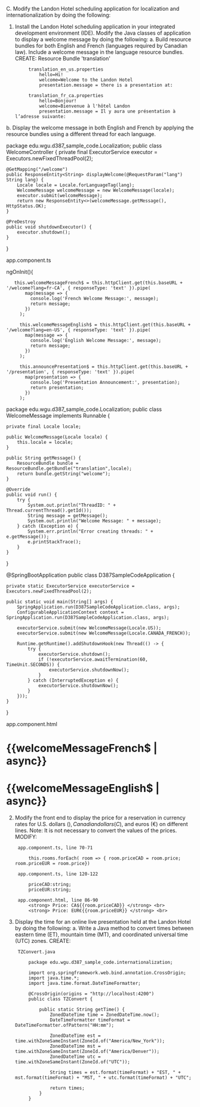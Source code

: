 C. Modify the Landon Hotel scheduling application for localization and internationalization by doing the following:
1. Install the Landon Hotel scheduling application in your integrated development environment (IDE). Modify the Java classes of application to display a welcome message by doing the following:
   a. Build resource bundles for both English and French (languages required by Canadian law). Include a welcome message in the language resource bundles.
   CREATE:
   Resource Bundle 'translation'

            translation_en_us.properties
                hello=Hi!
                welcome=Welcome to the Landon Hotel
                presentation.message = there is a presentation at:

            translation_fr_ca.properties
                hello=Bonjour!
                welcome=Bienvenue à l'hôtel Landon
                presentation.message = Il y aura une présentation à l’adresse suivante:

b. Display the welcome message in both English and French by applying the resource bundles using a different thread for each language.


package edu.wgu.d387_sample_code.Localization;
public class WelcomeController {
private final ExecutorService executor = Executors.newFixedThreadPool(2);

    @GetMapping("/welcome")
    public ResponseEntity<String> displayWelcome(@RequestParam("lang") String lang) {
        Locale locale = Locale.forLanguageTag(lang);
        WelcomeMessage welcomeMessage = new WelcomeMessage(locale);
        executor.submit(welcomeMessage);
        return new ResponseEntity<>(welcomeMessage.getMessage(), HttpStatus.OK);
    }

    @PreDestroy
    public void shutdownExecutor() {
        executor.shutdown();
    }
}

app.component.ts

   ngOnInit(){

       this.welcomeMessageFrench$ = this.httpClient.get(this.baseURL + '/welcome?lang=fr-CA', { responseType: 'text' }).pipe(
           map(message => {
             console.log('French Welcome Message:', message);
             return message;
           })
         );
      
         this.welcomeMessageEnglish$ = this.httpClient.get(this.baseURL + '/welcome?lang=en-US', { responseType: 'text' }).pipe(
           map(message => {
             console.log('English Welcome Message:', message);
             return message;
           })
         );
      
         this.announcePresentation$ = this.httpClient.get(this.baseURL + '/presentation', { responseType: 'text' }).pipe(
           map(presentation => {
             console.log('Presentation Announcement:', presentation);
             return presentation;
           })
         );


package edu.wgu.d387_sample_code.Localization;
public class WelcomeMessage implements Runnable {

    private final Locale locale;

    public WelcomeMessage(Locale locale) {
        this.locale = locale;
    }

    public String getMessage() {
        ResourceBundle bundle = ResourceBundle.getBundle("translation",locale);
        return bundle.getString("welcome");
    }

    @Override
    public void run() {
        try {
            System.out.println("ThreadID: " + Thread.currentThread().getId());
            String message = getMessage();
            System.out.println("Welcome Message: " + message);
        } catch (Exception e) {
            System.err.println("Error creating threads: " + e.getMessage());
            e.printStackTrace();
        }
    }
}

@SpringBootApplication
public class D387SampleCodeApplication {

	private static ExecutorService executorService = Executors.newFixedThreadPool(2);

	public static void main(String[] args) {
		SpringApplication.run(D387SampleCodeApplication.class, args);
		ConfigurableApplicationContext context = SpringApplication.run(D387SampleCodeApplication.class, args);

		executorService.submit(new WelcomeMessage(Locale.US));
		executorService.submit(new WelcomeMessage(Locale.CANADA_FRENCH));

		Runtime.getRuntime().addShutdownHook(new Thread(() -> {
			try {
				executorService.shutdown();
				if (!executorService.awaitTermination(60, TimeUnit.SECONDS)) {
					executorService.shutdownNow();
				}
			} catch (InterruptedException e) {
				executorService.shutdownNow();
			}
		}));
	}

}

app.component.html
  <h1>{{welcomeMessageFrench$ | async}}</h1>
  <h1>{{welcomeMessageEnglish$ | async}}</h1>


2. Modify the front end to display the price for a reservation in currency rates for U.S. dollars ($), Canadian dollars (C$), and euros (€) on different lines.
   Note: It is not necessary to convert the values of the prices.
   MODIFY:

        app.component.ts, line 70-71

            this.rooms.forEach( room => { room.priceCAD = room.price; room.priceEUR = room.price})
    
        app.component.ts, line 120-122

            priceCAD:string;
            priceEUR:string;

        app.component.html, line 86-90
            <strong> Price: CA${{room.priceCAD}} </strong> <br> 
            <strong> Price: EUR€{{room.priceEUR}} </strong> <br>

3. Display the time for an online live presentation held at the Landon Hotel by doing the following: a. Write a Java method to convert times between eastern time (ET), mountain time (MT), and coordinated universal time (UTC) zones.
   CREATE:

        TZConvert.java

            package edu.wgu.d387_sample_code.internationalization;
            
            import org.springframework.web.bind.annotation.CrossOrigin;
            import java.time.*;
            import java.time.format.DateTimeFormatter;
            
            @CrossOrigin(origins = "http://localhost:4200")
            public class TZConvert {
            
                public static String getTime() {
                    ZonedDateTime time = ZonedDateTime.now();
                    DateTimeFormatter timeFormat = DateTimeFormatter.ofPattern("HH:mm");
            
                    ZonedDateTime est = time.withZoneSameInstant(ZoneId.of("America/New_York"));
                    ZonedDateTime mst = time.withZoneSameInstant(ZoneId.of("America/Denver"));
                    ZonedDateTime utc = time.withZoneSameInstant(ZoneId.of("UTC"));
            
                    String times = est.format(timeFormat) + "EST, " + mst.format(timeFormat) + "MST, " + utc.format(timeFormat) + "UTC";
            
                    return times;
                }
            }
